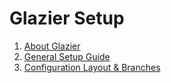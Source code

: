 # Glazier Setup

1.  [About Glazier](about.md)
1.  [General Setup Guide](setup.md)
1.  [Configuration Layout & Branches](config_layout.md)
